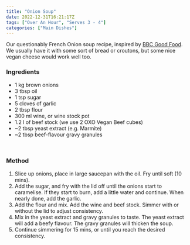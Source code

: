 ```yaml
---
title: "Onion Soup"
date: 2022-12-31T16:21:17Z
tags: ["Over An Hour", "Serves 3 - 4"]
categories: ["Main Dishes"]
---
```

Our questionably French Onion soup recipe, inspired by [BBC Good Food](https://www.bbcgoodfood.com/recipes/french-onion-soup). We usually have it with some sort of bread or croutons, but some nice vegan cheese would work well too.
&nbsp;

### Ingredients
* 1 kg brown onions
* 3 tbsp oil
* 1 tsp sugar
* 5 cloves of garlic
* 2 tbsp flour
* 300 ml wine, or wine stock pot
* 1.2 l of beef stock (we use 2 OXO Vegan Beef cubes)
* ~2 tbsp yeast extract (e.g. Marmite)
* ~2 tbsp beef-flavour gravy granules
&nbsp;

&nbsp;
### Method
1. Slice up onions, place in large saucepan with the oil. Fry until soft (10 mins).
2. Add the sugar, and fry with the lid off until the onions start to caramelise. If they start to burn, add a little water and continue. When nearly done, add the garlic.
3. Add the flour and mix. Add the wine and beef stock. Simmer with or without the lid to adjust consistency.
4. Mix in the yeast extract and gravy granules to taste. The yeast extract will add a beefy flavour. The gravy granules will thicken the soup.
5. Continue simmering for 15 mins, or until you reach the desired consistency.

